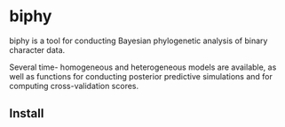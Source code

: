 biphy
=====

biphy is a tool for conducting Bayesian phylogenetic analysis of binary character data.

Several time- homogeneous and heterogeneous models are available, as well as functions for conducting posterior predictive simulations and for computing cross-validation scores.

Install
-------
